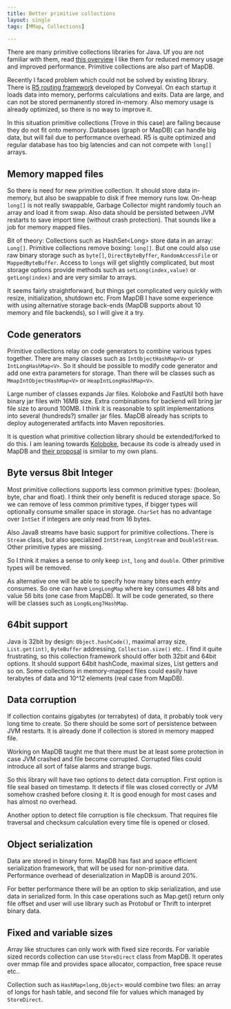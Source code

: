 ```yaml
---
title: Better primitive collections
layout: single
tags: [MMap, Collections]

---
```




There are many primitive collections libraries for Java. Uf you are not familiar with them, read [this overview](http://java-performance.info/hashmap-overview-jdk-fastutil-goldman-sachs-hppc-koloboke-trove-january-2015/) I like them for reduced memory usage and improved performance. Primitive collections are also part of MapDB.

Recently I faced problem which could not be solved by existing library. There is [R5 routing framework](https://github.com/conveyal/r5) developed by Conveyal. On each startup it loads data into memory, performs calculations and exits. Data are large, and can not be stored permanently stored in-memory. Also memory usage is already optimized, so there is no way to improve it.

In this situation primitive collections (Trove in this case) are failing because they do not fit onto memory. Databases (graph or MapDB) can handle big data, but will fail due to performance overhead. R5 is quite optimized and regular database has too big latencies and can not compete with `long[]` arrays.

Memory mapped files
-------------------

So there is need for new primitive collection. It should store data in-memory, but also be swappable to disk if free memory runs low. On-heap `long[]` is not really swappable, Garbage Collector might randomly touch an array and load it from swap. Also data should be persisted between JVM restarts to save import time (without crash protection). That sounds like a job for memory mapped files.

Bit of theory: Collections such as HashSet&lt;Long&gt; store data in an array: `Long[]`. Primitive collections remove boxing: `long[]`. But one could also use raw binary storage such as `byte[]`, `DirectByteByffer`, `RandomAccessFile` or `MappedByteBuffer`. Access to `longs` will get slightly complicated, but most storage options provide methods such as `setLong(index,value)` or `getLong(index)` and are very similar to arrays.

It seems fairly straightforward, but things get complicated very quickly with resize, initialization, shutdown etc. From MapDB I have some experience with using alternative storage back-ends (MapDB supports about 10 memory and file backends), so I will give it a try.

Code generators
---------------

Primitive collections relay on code generators to combine various types together. There are many classes such as `IntObjectHashMap<V>` or `IntLongHashMap<V>`. So it should be possible to modify code generator and add one extra parameters for storage. Than there will be classes such as `MmapIntObjectHashMap<V>` or `HeapIntLongHashMap<V>`.

Large number of classes expands Jar files. Koloboke and FastUtil both have binary jar files with 16MB size. Extra combinations for backend will bring jar file size to around 100MB. I think it is reasonable to split implementations into several (hundreds?) smaller jar files. MapDB already has scripts to deploy autogenerated artifacts into Maven repositories.

It is question what primitive collection library should be extended/forked to do this. I am leaning towards [Koloboke](https://github.com/OpenHFT/Koloboke), because its code is already used in MapDB and [their proposal](https://github.com/OpenHFT/Koloboke/wiki/Koloboke:-roll-the-collection-implementation-with-features-you-need) is similar to my own plans.

Byte versus 8bit Integer
------------------------

Most primitive collections supports less common primitive types: (boolean, byte, char and float). I think their only benefit is reduced storage space. So we can remove of less common primitive types, if bigger types will optionally consume smaller space in storage. `CharSet` has no advantage over `IntSet` if integers are only read from 16 bytes.

Also Java8 streams have basic support for primitive collections. There is `Stream` class, but also specialized `IntStream`, `LongStream` and `DoubleStream`. Other primitive types are missing.

So I think it makes a sense to only keep `int`, `long` and `double`. Other primitive types will be removed.

As alternative one will be able to specify how many bites each entry consumes. So one can have `LongLongMap` where key consumes 48 bits and value 56 bits (one case from MapDB). It will be code generated, so there will be classes such as `Long6Long7HashMap`.

64bit support
-------------

Java is 32bit by design: `Object.hashCode()`, maximal array size, `List.get(int)`, `ByteBuffer` addressing, `Collection.size()` etc.. I find it quite frustrating, so this collection framework should offer both 32bit and 64bit options. It should support 64bit hashCode, maximal sizes, List getters and so on. Some collections in memory-mapped files could easily have terabytes of data and 10^12 elements (real case from MapDB).

Data corruption
---------------

If collection contains gigabytes (or terrabytes) of data, it probably took very long time to create. So there should be some sort of persistence between JVM restarts. It is already done if collection is stored in memory mapped file.

Working on MapDB taught me that there must be at least some protection in case JVM crashed and file become corrupted. Corrupted files could introduce all sort of false alarms and strange bugs.

So this library will have two options to detect data corruption. First option is file seal based on timestamp. It detects if file was closed correctly or JVM somehow crashed before closing it. It is good enough for most cases and has almost no overhead.

Another option to detect file corruption is file checksum. That requires file traversal and checksum calculation every time file is opened or closed.

Object serialization
--------------------

Data are stored in binary form. MapDB has fast and space efficient serialization framework, that will be used for non-primitive data. Performance overhead of deserialization in MapDB is around 20%.

For better performance there will be an option to skip serialization, and use data in serialized form. In this case operations such as Map.get() return only file offset and user will use library such as Protobuf or Thrift to interpret binary data.

Fixed and variable sizes
------------------------

Array like structures can only work with fixed size records. For variable sized records collection can use `StoreDirect` class from MapDB. It operates over mmap file and provides space allocator, compaction, free space reuse etc..

Collection such as `HashMap<long,Object>` would combine two files: an array of longs for hash table, and second file for values which managed by `StoreDirect`.

